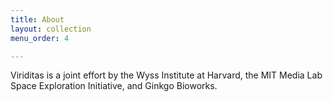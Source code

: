 ```yaml
---
title: About
layout: collection
menu_order: 4

---
```


Viriditas is a joint effort by the Wyss Institute at Harvard, the MIT Media Lab Space Exploration
Initiative, and Ginkgo Bioworks.


